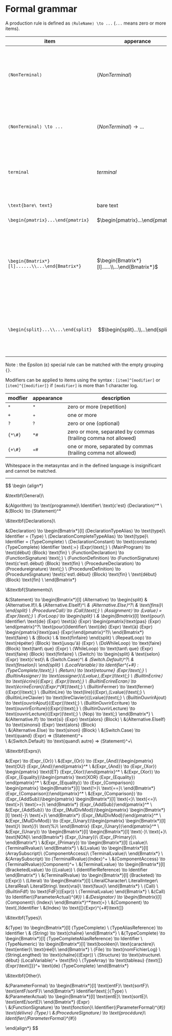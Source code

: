 # Formal grammar

A production rule is defined as `⟨RuleName⟩ \to ...` (`...` means zero or more items).

item|apperance|description
-|-|-
`⟨NonTerminal⟩`|$⟨NonTerminal⟩$|reference to or definition of a production rule. Name matches `[A-Za-z0-9]+`.
`⟨NonTerminal⟩ \to ...`|$⟨NonTerminal⟩ \to ...$|Inline production definition. Name matches `[A-Za-z0-9]+`.
`terminal`|$terminal$|reference to a named terminal. Name matches `[A-Za-z0-9_]+`.
`\text{bare\ text}`|$\text{bare text}$|exact string (unnamed terminal)
`\begin{pmatrix}...\end{pmatrix}`|$\begin{pmatrix}...\end{pmatrix}$|grouping
`\begin{Bmatrix*}[l]......\\...\end{Bmatrix*}`|$\begin{Bmatrix*}[l]......\\...\end{Bmatrix*}$|alternative. choices are separated by newlines (`\\`). A trailing newline on the last choice is useless but allowed.
`\begin{split}...\\...\end{split}`|$$\begin{split}...\\...\end{split}$$|split a long line for readability. Represents its contents, akin to a grouping.

Note : the Epsilon (&epsilon;) special rule can be matched with the empty grouping `{}`.

Modifiers can be applied to items using the syntax : `[item]^[modifier]` or `[item]^{[modifier]}` if `[modifier]` is more than 1 character log.

modfier|appearance|description
-|-|-
`*`|$^*$|zero or more (repetition)
`+`|$^+$|one or more
`?`|$^?$|zero or one (optional)
`{*\#}`|$^{*\#}$|zero or more, separated by commas (trailing comma not allowed)
`{+\#}`|$^{+\#}$|one or more, separated by commas (trailing comma not allowed)

Whitespace in the metasyntax and in the defined language is insignificant and cannot be matched.

---

$$
\begin {align*}

&\textbf{General}\\

&⟨Algorithm⟩ \to \text{programme}\ Identifier\ \text{c'est} ⟨Declaration⟩^*
\\
&⟨Block⟩ \to ⟨Statement⟩^*

\\&\textbf{Declarations}\\

&⟨Declaration⟩ \to \begin{Bmatrix*}[l]
    ⟨DeclarationTypeAlias⟩ \to \text{type}\ Identifier = ⟨Type⟩ \\
    ⟨DeclarationCompleteTypeAlias⟩ \to \text{type}\ Identifier = ⟨TypeComplete⟩ \\
    ⟨DeclarationConstant⟩ \to \text{constante} ⟨TypeComplete⟩ Identifier \text{:=} ⟨Expr⟩\text{;} \\
    ⟨MainProgram⟩ \to \text{début} ⟨Block⟩ \text{fin} \\
    ⟨FunctionDeclaration⟩ \to ⟨FunctionSignature⟩ \text{;} \\
    ⟨FunctionDefinition⟩ \to ⟨FunctionSignature⟩ \text{c'est\ début} ⟨Block⟩ \text{fin} \\
    ⟨ProcedureDeclaration⟩ \to ⟨Procedureignature⟩ \text{;} \\
    ⟨ProcedureDefinition⟩ \to ⟨ProcedureSignature⟩ \text{c'est\ début} ⟨Block⟩ \text{fin} \\
    \text{début} ⟨Block⟩ \text{fin} \\
\end{Bmatrix*}

\\&\textbf{Statements}\\

&⟨Statement⟩ \to \begin{Bmatrix*}[l]
    ⟨Alternative⟩ \to \begin{split}
    &   ⟨Alternative.If⟩\\
    &   ⟨Alternative.ElseIf⟩^*\\
    &   ⟨Alternative.Else⟩^?\\
    &   \text{finsi}\\
    \end{split}
    \\
    ⟨ProcedureCall⟩ \to ⟨Call⟩\text{;}
    \\
    ⟨Assignment⟩ \to ⟨Lvalue⟩ = ⟨Expr⟩\text{;}
    \\
    ⟨ForLoop⟩ \to \begin{split}
    \\
    &   \begin{Bmatrix*}[l]
            \text{pour}\ Identifier\ \text{de} ⟨Expr⟩ \text{à} ⟨Expr⟩ \begin{pmatrix}\text{pas} ⟨Expr⟩\end{pmatrix}^?\\
            \text{pour}(Identifier\ \text{de} ⟨Expr⟩ \text{à} ⟨Expr⟩ \begin{pmatrix}\text{pas} ⟨Expr⟩\end{pmatrix}^?)\\
        \end{Bmatrix*}
        \text{faire} \\
    &   ⟨Block⟩ \\
    &   \text{finfaire}
    \end{split}
    \\
    ⟨RepeatLoop⟩ \to \text{répéter} ⟨Block⟩ \text{jusqu'à} ⟨Expr⟩
    \\
    ⟨DoWhileLoop⟩ \to \text{faire} ⟨Block⟩ \text{tant\ que} ⟨Expr⟩
    \\
    ⟨WhileLoop⟩ \to \text{tant\ que} ⟨Expr⟩ \text{faire} ⟨Block⟩ \text{finfaire}
    \\
    ⟨Switch⟩ \to \begin{split}
    &   \text{selon} ⟨Expr⟩ \text{c'est}\\
    &   ⟨Switch.Case⟩^*\\
    &   ⟨Switch.Default⟩^?\\
    &   \text{finselon}\\
    \end{split}
    \\
    ⟨LocalVariable⟩ \to Identifier^{+\#} : ⟨TypeComplete⟩\text{;}
    \\
    ⟨Return⟩ \to \text{retourne} ⟨Expr⟩\text{;}
    \\
    ⟨BuiltinAssigner⟩ \to \text{assigner}(⟨Lvalue⟩,⟨Expr⟩)\text{;}
    \\
    ⟨BuiltinEcrire⟩ \to \text{écrire}(⟨Expr⟩, ⟨Expr⟩)\text{;}
    \\
    ⟨BuiltinEcrireEcran⟩ \to \text{écrireÉcran}(⟨Expr⟩^{*\#})\text{;}
    \\
    ⟨BuiltinFermer⟩ \to \text{fermer}(⟨Expr⟩)\text{;}
    \\
    ⟨BuiltinLire⟩ \to \text{lire}(⟨Expr⟩,⟨Lvalue⟩)\text{;}
    \\
    ⟨BuiltinLireClavier⟩ \to \text{lireClavier}(⟨Lvalue⟩)\text{;}
    \\
    ⟨BuiltinOuvrirAjout⟩ \to \text{ouvrirAjout}(⟨Expr⟩)\text{;}
    \\
    ⟨BuiltinOuvrirEcriture⟩ \to \text{ouvrirÉcriture}(⟨Expr⟩)\text{;}
    \\
    ⟨BuiltinOuvrirLecture⟩ \to \text{ouvrirLecture}(⟨Expr⟩)\text{;}
    \\
    ⟨Nop⟩ \to \text{;}
\end{Bmatrix*}
\\
&⟨Alternative.If⟩ \to \text{si} ⟨Expr⟩ \text{alors} ⟨Block⟩
\\
&⟨Alternative.ElseIf⟩ \to \text{sinonsi} ⟨Expr⟩ \text{alors} ⟨Block⟩\
\\
&⟨Alternative.Else⟩ \to \text{sinon} ⟨Block⟩
\\
&⟨Switch.Case⟩ \to \text{quand} ⟨Expr⟩ => ⟨Statement⟩^+\
\\
&⟨Switch.Default⟩ \to \text{quand\ autre} => ⟨Statement⟩^+\

\\&\textbf{Exprs}\\

&⟨Expr⟩ \to ⟨Expr_{Or}⟩
\\
&⟨Expr_{Or}⟩ \to ⟨Expr_{And}⟩\begin{pmatrix}
\text{OU}
⟨Expr_{And}⟩\end{pmatrix}^*
\\
&⟨Expr_{And}⟩ \to ⟨Expr_{Xor}⟩\begin{pmatrix}
\text{ET}
⟨Expr_{Xor}⟩\end{pmatrix}^*
\\
&⟨Expr_{Xor}⟩ \to ⟨Expr_{Equality}⟩\begin{pmatrix}
\text{XOR}
⟨Expr_{Equality}⟩\end{pmatrix}^*
\\
&⟨Expr_{Equality}⟩ \to ⟨Expr_{Comparison}⟩\begin{pmatrix}
\begin{Bmatrix*}[l]
    \text{!=}\\
    \text{==}\\
\end{Bmatrix*}
⟨Expr_{Comparison}⟩\end{pmatrix}^*
\\
&⟨Expr_{Comparison}⟩ \to ⟨Expr_{AddSub}⟩\begin{pmatrix}
\begin{Bmatrix*}[l]
    \text{<}\\
    \text{<=}\\
    \text{>}\\
    \text{>=}\\
\end{Bmatrix*}
⟨Expr_{AddSub}⟩\end{pmatrix}^*
\\
&⟨Expr_{AddSub}⟩ \to ⟨Expr_{MulDivMod}⟩\begin{pmatrix}
\begin{Bmatrix*}[l]
    \text{-}\\
    \text{+}\\
\end{Bmatrix*}
⟨Expr_{MulDivMod}⟩\end{pmatrix}^*
\\
&⟨Expr_{MulDivMod}⟩ \to ⟨Expr_{Unary}⟩\begin{pmatrix}
\begin{Bmatrix*}[l]
    \text{*}\\
    \text{/}\\
    \text{\%}\\
\end{Bmatrix*}
⟨Expr_{Unary}⟩\end{pmatrix}^*
\\
&⟨Expr_{Unary}⟩ \to \begin{Bmatrix*}[l]
    \begin{Bmatrix*}[l]
        \text{-}\\
        \text{+}\\
        \text{NON}\\
    \end{Bmatrix*} ⟨Expr_{Unary}⟩\\
    ⟨Expr_{Primary}⟩\\
\end{Bmatrix*}
\\
&⟨Expr_{Primary}⟩ \to \begin{Bmatrix*}[l]
    ⟨Lvalue⟩\\
    ⟨TerminalRvalue⟩\\
\end{Bmatrix*}
\\
&⟨Lvalue⟩ \to \begin{Bmatrix*}[l]
    ⟨ArraySubscript⟩\\
    ⟨ComponentAccess⟩\\
    ⟨TerminalLvalue⟩\\
\end{Bmatrix*}
\\
&⟨ArraySubscript⟩ \to ⟨TerminalRvalue⟩⟨Index⟩^+
\\
&⟨ComponentAccess⟩ \to ⟨TerminalRvalue⟩⟨Component⟩^+
\\
&⟨TerminalLvalue⟩ \to \begin{Bmatrix*}[l]
    ⟨BracketedLvalue⟩ \to (⟨Lvalue⟩)
    \\
    ⟨IdentifierReference⟩ \to Identifier
\end{Bmatrix*}
\\
&⟨TerminalRvalue⟩ \to \begin{Bmatrix*}[l]
    ⟨Bracketed⟩ \to (⟨Expr⟩)
    \\
    ⟨Literal⟩ \to \begin{Bmatrix*}[l]
        LiteralCharacter\\
        LiteralInteger\\
        LiteralReal\\
        LiteralString\\
        \text{vrai}\\
        \text{faux}\\
    \end{Bmatrix*}
    \\
    ⟨Call⟩
    \\
    ⟨BuiltinFdf⟩ \to \text{FdF}(⟨Expr⟩)
    \\
    ⟨TerminalLvalue⟩
\end{Bmatrix*}
\\
&⟨Call⟩ \to Identifier(⟨ParameterActual⟩^{*\#})
\\
&⟨Designator⟩ \to \begin{Bmatrix*}[l]
    ⟨Component⟩\\
    ⟨Index⟩\\
\end{Bmatrix*}^*\text{=}
\\
&⟨Component⟩ \to \text{.}Identifier
\\
&⟨Index⟩ \to \text{[}⟨Expr⟩^{+\#}\text{]}

\\&\textbf{Types}\\

&⟨Type⟩ \to \begin{Bmatrix*}[l]
    ⟨TypeComplete⟩
    \\
    ⟨TypeAliasReference⟩ \to Identifier
    \\
&    ⟨String⟩ \to \text{chaîne}
\end{Bmatrix*}
\\
&⟨TypeComplete⟩ \to \begin{Bmatrix*}[l]
    ⟨TypeCompleteAliasReference⟩ \to Identifier
    \\
    ⟨TypeNumeric⟩ \to \begin{Bmatrix*}[l]
        \text{booléen}\\
        \text{caractère}\\
        \text{entier}\\
        \text{réel}\\
    \end{Bmatrix*}
    \\
    ⟨File⟩ \to \text{nomFichierLog}
    \\
    ⟨StringLengthed⟩ \to \text{chaîne}(⟨Expr⟩)
    \\
    ⟨Structure⟩ \to \text{structure\ début} ⟨LocalVariable⟩^+ \text{fin}
    \\
    ⟨TypeArray⟩ \to \text{tableau} {\text{[}⟨Expr⟩\text{]}}^+ \text{de} ⟨TypeComplete⟩
\end{Bmatrix*}

\\&\textbf{Other}\\

&⟨ParameterFormal⟩ \to \begin{Bmatrix*}[l]
    \text{entF}\\
    \text{sortF}\\
    \text{entF/sortF}\\
\end{Bmatrix*} Identifier\text{:}⟨Type⟩
\\
&⟨ParameterActual⟩ \to \begin{Bmatrix*}[l]
    \text{entE}\\
    \text{sortE}\\
    \text{entE/sortE}\\
\end{Bmatrix*} ⟨Expr⟩\
\\
&⟨FunctionSignature⟩ \to \text{fonction}\ Identifier(⟨ParameterFormal⟩^{*\#}) \text{délivre} ⟨Type⟩
\\
&⟨ProcedureSignature⟩ \to \text{procédure}\ Identifier(⟨ParameterFormal⟩^{*\#})

\end{align*}
$$

